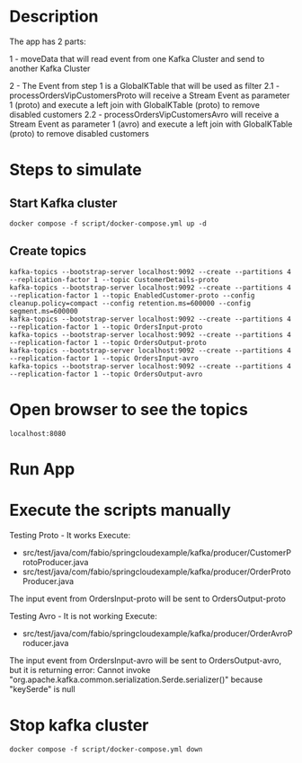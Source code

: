 
# Description
The app has 2 parts:

1 - moveData that will read event from one Kafka Cluster and send to another Kafka Cluster 

2 - The Event from step 1 is a GlobalKTable that will be used as filter
2.1 - processOrdersVipCustomersProto will receive a Stream Event as parameter 1 (proto) and execute a left join with GlobalKTable (proto) to remove disabled customers
2.2 - processOrdersVipCustomersAvro will receive a Stream Event as parameter 1 (avro) and execute a left join with GlobalKTable (proto) to remove disabled customers

# Steps to simulate

## Start Kafka cluster
```
docker compose -f script/docker-compose.yml up -d
```

## Create topics
```
kafka-topics --bootstrap-server localhost:9092 --create --partitions 4 --replication-factor 1 --topic CustomerDetails-proto
kafka-topics --bootstrap-server localhost:9092 --create --partitions 4 --replication-factor 1 --topic EnabledCustomer-proto --config cleanup.policy=compact --config retention.ms=600000 --config segment.ms=600000
kafka-topics --bootstrap-server localhost:9092 --create --partitions 4 --replication-factor 1 --topic OrdersInput-proto
kafka-topics --bootstrap-server localhost:9092 --create --partitions 4 --replication-factor 1 --topic OrdersOutput-proto
kafka-topics --bootstrap-server localhost:9092 --create --partitions 4 --replication-factor 1 --topic OrdersInput-avro
kafka-topics --bootstrap-server localhost:9092 --create --partitions 4 --replication-factor 1 --topic OrdersOutput-avro
```

# Open browser to see the topics
```
localhost:8080
```

# Run App

# Execute the scripts manually
Testing Proto - It works
Execute:
- src/test/java/com/fabio/springcloudexample/kafka/producer/CustomerProtoProducer.java
- src/test/java/com/fabio/springcloudexample/kafka/producer/OrderProtoProducer.java

The input event from OrdersInput-proto will be sent to OrdersOutput-proto

Testing Avro - It is not working
Execute:
- src/test/java/com/fabio/springcloudexample/kafka/producer/OrderAvroProducer.java

The input event from OrdersInput-avro will be sent to OrdersOutput-avro, but it is returning error: Cannot invoke "org.apache.kafka.common.serialization.Serde.serializer()" because "keySerde" is null

# Stop kafka cluster
```
docker compose -f script/docker-compose.yml down
```
